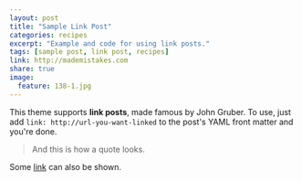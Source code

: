 ```yaml
---
layout: post
title: "Sample Link Post"
categories: recipes
excerpt: "Example and code for using link posts."
tags: [sample post, link post, recipes]
link: http://mademistakes.com  
share: true
image:
  feature: 138-1.jpg
---
```


This theme supports **link posts**, made famous by John Gruber. To use, just add `link: http://url-you-want-linked` to the post's YAML front matter and you're done.

> And this is how a quote looks.

Some [link](http://www.mademistakes.com) can also be shown.